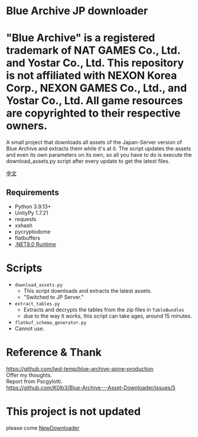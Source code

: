 # Blue Archive JP downloader
# "Blue Archive" is a registered trademark of NAT GAMES Co., Ltd. and Yostar Co., Ltd. This repository is not affiliated with NEXON Korea Corp., NEXON GAMES Co., Ltd., and Yostar Co., Ltd. All game resources are copyrighted to their respective owners.
A small project that downloads all assets of the Japan-Server version of Blue Archive and extracts them while it's at it.
The script updates the assets and even its own parameters on its own,
so all you have to do is execute the download_assets.py script after every update to get the latest files.


[中文](<https://github.com/fiseleo/Blue-Archive-JP-Downloader/blob/main/README%E4%B8%AD%E6%96%87.md> "Title")

## Requirements

- Python 3.9.13+
- UnityPy 1.7.21
- requests
- xxhash
- pycryptodome
- flatbuffers
- [.NET8.0 Runtime](https://dotnet.microsoft.com/en-us/download/dotnet/8.0)

# Scripts

- ``download_assets.py``
  - This script downloads and extracts the latest assets.
  - "Switched to JP Server."
- ``extract_tables.py``
  - Extracts and decrypts the tables from the zip files in ``TableBundles``
  - due to the way it works, this script can take ages, around 15 minutes.
- ``flatbuf_schema_generator.py``
- Cannot use.
  
# Reference & Thank
https://github.com/lwd-temp/blue-archive-spine-production  
Offer my thoughts.  
Report from Pscgylotti.  
https://github.com/K0lb3/Blue-Archive---Asset-Downloader/issues/5

# This project is not updated
please come  [NewDownloader](<https://github.com/fiseleo/BlueArchiveDownloaderJP/tree/main> "Title")
